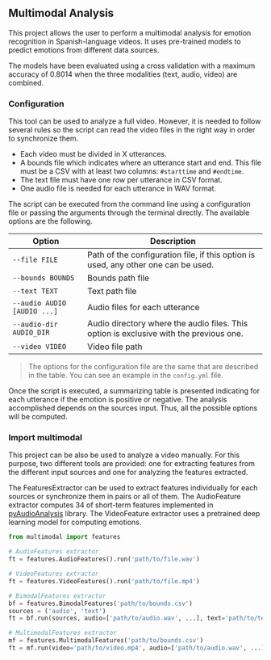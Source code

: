 ## Multimodal Analysis

This project allows the user to perform a multimodal analysis for emotion recognition in Spanish-language videos. It uses pre-trained models to predict emotions from different data sources.

The models have been evaluated using a cross validation with a maximum accuracy of 0.8014 when the three modalities (text, audio, video) are combined.

### Configuration

This tool can be used to analyze a full video. However, it is needed to follow several rules so the script can read the video files in the right way in order to synchronize them.

- Each video must be divided in X utterances.
- A bounds file which indicates where an utterance start and end. This file must be a CSV with at least two columns: `#starttime` and `#endtime`.
- The text file must have one row per utterance in CSV format.
- One audio file is needed for each utterance in WAV format.

The script can be executed from the command line using a configuration file or passing the arguments through the terminal directly. The available options are the following.

| Option | Description |
| --- | --- |
| `--file FILE` | Path of the configuration file, if this option is used, any other one can be used. |
| `--bounds BOUNDS` | Bounds path file |
| `--text TEXT` | Text path file |
| `--audio AUDIO [AUDIO ...]` | Audio files for each utterance |
| `--audio-dir AUDIO_DIR` | Audio directory where the audio files. This option is exclusive with the previous one. |
| `--video VIDEO` | Video file path |

> The options for the configuration file are the same that are described in the table. You can see an example in the `config.yml` file.

Once the script is executed, a summarizing table is presented indicating for each utterance if the emotion is positive or negative. The analysis accomplished depends on the sources input. Thus, all the possible options will be computed.

### Import multimodal

This project can be also be used to analyze a video manually. For this purpose, two different tools are provided: one for extracting features from the different input sources and one for analyzing the features extracted.

The FeaturesExtractor can be used to extract features individually for each sources or synchronize them in pairs or all of them. The AudioFeature extractor computes 34 of short-term features implemented in [pyAudioAnalysis](https://github.com/tyiannak/pyAudioAnalysis) library. The VideoFeature extractor uses a pretrained deep learning model for computing emotions.

```python
from multimodal import features

# AudioFeatures extractor
ft = features.AudioFeatures().run('path/to/file.wav')

# VideoFeatures extractor
ft = features.VideoFeatures().run('path/to/file.mp4')

# BimodalFeatures extractor
bf = features.BimodalFeatures('path/to/bounds.csv')
sources = ('audio', 'text')
ft = bf.run(sources, audio=['path/to/audio.wav', ...], text='path/to/text.csv')

# MultimodalFeatures extractor
mf = features.MultimodalFeatures('path/to/bounds.csv')
ft = mf.run(video='path/to/video.mp4', audio=['path/to/audio.wav', ...], text='path/to/text.csv')
```
